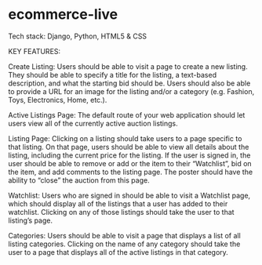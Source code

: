 # ecommerce-live

Tech stack: Django, Python, HTML5 & CSS

KEY FEATURES:

Create Listing: Users should be able to visit a page to create a new listing. They should be able to specify a title for the listing, a text-based description, and what the starting bid should be. Users should also be able to provide a URL for an image for the listing and/or a category (e.g. Fashion, Toys, Electronics, Home, etc.).

Active Listings Page: The default route of your web application should let users view all of the currently active auction listings.

Listing Page: Clicking on a listing should take users to a page specific to that listing. On that page, users should be able to view all details about the listing, including the current price for the listing. If the user is signed in, the user should be able to remove or add or the item to their “Watchlist”, bid on the item, and add comments to the listing page. The poster should have the ability to “close” the auction from this page.

Watchlist: Users who are signed in should be able to visit a Watchlist page, which should display all of the listings that a user has added to their watchlist. Clicking on any of those listings should take the user to that listing’s page.

Categories: Users should be able to visit a page that displays a list of all listing categories. Clicking on the name of any category should take the user to a page that displays all of the active listings in that category.
